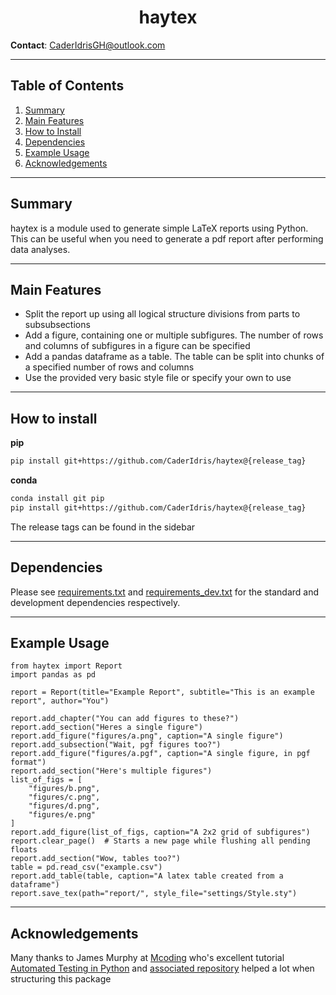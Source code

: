 <h1 align="center">
	haytex
</h1>

**Contact**: [CaderIdrisGH@outlook.com](mailto:CaderIdrisGH@outlook.com)

---

## Table of Contents

1. [Summary](##summary)
1. [Main Features](##main-features)
1. [How to Install](##how-to-install)
1. [Dependencies](##dependencies)
1. [Example Usage](##example-usage)
1. [Acknowledgements](##acknowledgements)

---

## Summary

haytex is a module used to generate simple LaTeX reports using Python.
This can be useful when you need to generate a pdf report after performing data analyses.

---

## Main Features

- Split the report up using all logical structure divisions from parts to subsubsections
- Add a figure, containing one or multiple subfigures. The number of rows and columns of subfigures in a figure can be specified
- Add a pandas dataframe as a table. The table can be split into chunks of a specified number of rows and columns
- Use the provided very basic style file or specify your own to use

---

## How to install

**pip**

```bash
pip install git+https://github.com/CaderIdris/haytex@{release_tag}
```

**conda**
```bash
conda install git pip
pip install git+https://github.com/CaderIdris/haytex@{release_tag} 
```

The release tags can be found in the sidebar

---

## Dependencies

Please see [requirements.txt](./requirements.txt) and [requirements_dev.txt](./requirements_dev.txt) for the standard and development dependencies respectively.

---

## Example Usage

```python3
from haytex import Report
import pandas as pd

report = Report(title="Example Report", subtitle="This is an example report", author="You")

report.add_chapter("You can add figures to these?")
report.add_section("Heres a single figure")
report.add_figure("figures/a.png", caption="A single figure")
report.add_subsection("Wait, pgf figures too?")
report.add_figure("figures/a.pgf", caption="A single figure, in pgf format")
report.add_section("Here's multiple figures")
list_of_figs = [
	"figures/b.png",
	"figures/c.png",
	"figures/d.png",
	"figures/e.png"
]
report.add_figure(list_of_figs, caption="A 2x2 grid of subfigures")
report.clear_page()  # Starts a new page while flushing all pending floats
report.add_section("Wow, tables too?")
table = pd.read_csv("example.csv")
report.add_table(table, caption="A latex table created from a dataframe")
report.save_tex(path="report/", style_file="settings/Style.sty")
```

---

## Acknowledgements

Many thanks to James Murphy at [Mcoding](https://mcoding.io) who's excellent tutorial [Automated Testing in Python](https://www.youtube.com/watch?v=DhUpxWjOhME) and [associated repository](https://github.com/mCodingLLC/SlapThatLikeButton-TestingStarterProject) helped a lot when structuring this package
